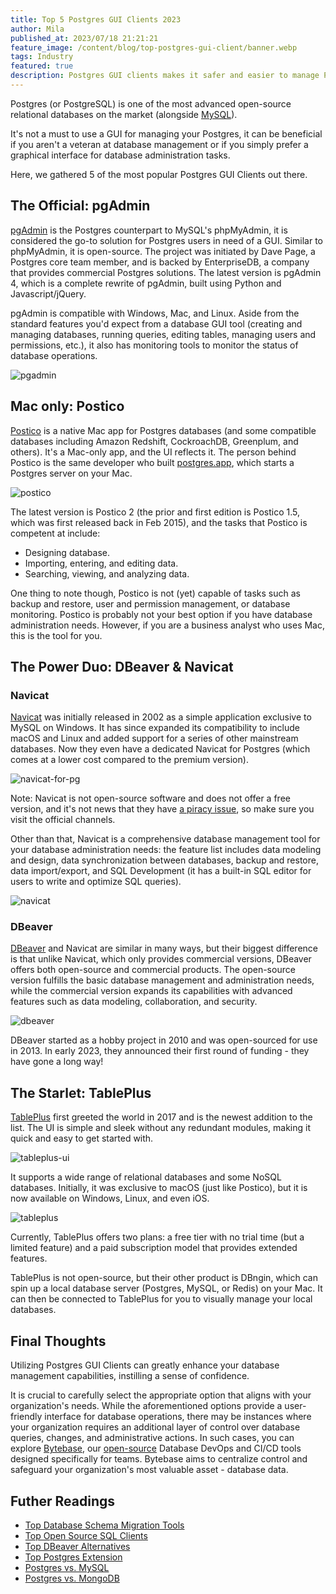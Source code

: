 ```yaml
---
title: Top 5 Postgres GUI Clients 2023
author: Mila
published_at: 2023/07/18 21:21:21
feature_image: /content/blog/top-postgres-gui-client/banner.webp
tags: Industry
featured: true
description: Postgres GUI clients makes it safer and easier to manage Postgres databases by providing a provide a visual graphical interface. In this post, we are taking a look at the most common Postgres GUI Clients.
---
```


Postgres (or PostgreSQL) is one of the most advanced open-source relational databases on the market (alongside [MySQL](/blog/postgres-vs-mysql/)).

It's not a must to use a GUI for managing your Postgres, it can be beneficial if you aren't a veteran at database management or if you simply prefer a graphical interface for database administration tasks.

Here, we gathered 5 of the most popular Postgres GUI Clients out there.

## The Official: pgAdmin

[pgAdmin](https://www.pgadmin.org/) is the Postgres counterpart to MySQL's phpMyAdmin, it is considered the go-to solution for Postgres users in need of a GUI. Similar to phpMyAdmin, it is open-source. The project was initiated by Dave Page, a Postgres core team member, and is backed by EnterpriseDB, a company that provides commercial Postgres solutions. The latest version is pgAdmin 4, which is a complete rewrite of pgAdmin, built using Python and Javascript/jQuery.

pgAdmin is compatible with Windows, Mac, and Linux. Aside from the standard features you'd expect from a database GUI tool (creating and managing databases, running queries, editing tables, managing users and permissions, etc.), it also has monitoring tools to monitor the status of database operations.

![pgadmin](/content/blog/top-postgres-gui-client/pgadmin.webp)

## Mac only: Postico

[Postico](https://eggerapps.at/postico2/) is a native Mac app for Postgres databases (and some compatible databases including Amazon Redshift, CockroachDB, Greenplum, and others). It's a Mac-only app, and the UI reflects it. The person behind Postico is the same developer who built [postgres.app](https://www.bytebase.com/blog/free-tools-to-start-local-database-on-mac/), which starts a Postgres server on your Mac.

![postico](/content/blog/top-postgres-gui-client/postico.webp)

The latest version is Postico 2 (the prior and first edition is Postico 1.5, which was first released back in Feb 2015), and the tasks that Postico is competent at include:

- Designing database.
- Importing, entering, and editing data.
- Searching, viewing, and analyzing data.

One thing to note though, Postico is not (yet) capable of tasks such as backup and restore, user and permission management, or database monitoring. Postico is probably not your best option if you have database administration needs. However, if you are a business analyst who uses Mac, this is the tool for you.

## The Power Duo: DBeaver & Navicat

### Navicat

[Navicat](https://navicat.com/) was initially released in 2002 as a simple application exclusive to MySQL on Windows. It has since expanded its compatibility to include macOS and Linux and added support for a series of other mainstream databases. Now they even have a dedicated Navicat for Postgres (which comes at a lower cost compared to the premium version).

![navicat-for-pg](/content/blog/top-postgres-gui-client/navicat-for-pg.webp)

Note: Navicat is not open-source software and does not offer a free version, and it's not news that they have [a piracy issue](/blog/stop-using-navicat), so make sure you visit the official channels.

Other than that, Navicat is a comprehensive database management tool for your database administration needs: the feature list includes data modeling and design, data synchronization between databases, backup and restore, data import/export, and SQL Development (it has a built-in SQL editor for users to write and optimize SQL queries).

![navicat](/content/blog/top-postgres-gui-client/navicat.webp)

### DBeaver

[DBeaver](https://dbeaver.io/) and Navicat are similar in many ways, but their biggest difference is that unlike Navicat, which only provides commercial versions, DBeaver offers both open-source and commercial products. The open-source version fulfills the basic database management and administration needs, while the commercial version expands its capabilities with advanced features such as data modeling, collaboration, and security.

![dbeaver](/content/blog/top-postgres-gui-client/dbeaver.webp)

DBeaver started as a hobby project in 2010 and was open-sourced for use in 2013. In early 2023, they announced their first round of funding - they have gone a long way!

## The Starlet: TablePlus

[TablePlus](https://tableplus.com/) first greeted the world in 2017 and is the newest addition to the list. The UI is simple and sleek without any redundant modules, making it quick and easy to get started with.

![tableplus-ui](/content/blog/top-postgres-gui-client/tableplus-ui.webp)

It supports a wide range of relational databases and some NoSQL databases. Initially, it was exclusive to macOS (just like Postico), but it is now available on Windows, Linux, and even iOS.

![tableplus](/content/blog/top-postgres-gui-client/tableplus.webp)

Currently, TablePlus offers two plans: a free tier with no trial time (but a limited feature) and a paid subscription model that provides extended features.

TablePlus is not open-source, but their other product is DBngin, which can spin up a local database server (Postgres, MySQL, or Redis) on your Mac. It can then be connected to TablePlus for you to visually manage your local databases.

## Final Thoughts

Utilizing Postgres GUI Clients can greatly enhance your database management capabilities, instilling a sense of confidence.

It is crucial to carefully select the appropriate option that aligns with your organization's needs. While the aforementioned options provide a user-friendly interface for database operations, there may be instances where your organization requires an additional layer of control over database queries, changes, and administrative actions. In such cases, you can explore [Bytebase](/), our [open-source](https://github.com/bytebase/bytebase) Database DevOps and CI/CD tools designed specifically for teams. Bytebase aims to centralize control and safeguard your organization's most valuable asset - database data.

## Futher Readings

- [Top Database Schema Migration Tools](/blog/top-database-schema-change-tool-evolution/)
- [Top Open Source SQL Clients](/blog/top-open-source-sql-clients/)
- [Top DBeaver Alternatives](/blog/top-dbeaver-alternative)
- [Top Postgres Extension](/blog/top-postgres-extension)
- [Postgres vs. MySQL](/blog/postgres-vs-mysql)
- [Postgres vs. MongoDB](/blog/postgres-vs-mongodb)
